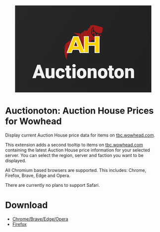 <p align="center">
  <img src="https://github.com/sandervspl/auctionoton/blob/master/apps/extension/store/promo-440x280.png?raw=true" alt="prime-logo" />
</p>

# Auctionoton: Auction House Prices for Wowhead

Display current Auction House price data for items on [tbc.wowhead.com](https://tbc.wowhead.com).

This extension adds a second tooltip to items on [tbc.wowhead.com](https://tbc.wowhead.com) containing the latest Auction House price information for your selected server. You can select the region, server and faction you want to be displayed.

All Chromium based browsers are supported. This includes: Chrome, Firefox, Brave, Edge and Opera.

There are currently no plans to support Safari.

# Download
- [Chrome/Brave/Edge/Opera](https://chrome.google.com/webstore/detail/auctionoton-auction-house/ffflgkmjodhdladikaglbeofemhbojio?hl=en&authuser=0)
- [Firefox](https://addons.mozilla.org/en-US/firefox/addon/auctionoton/)
